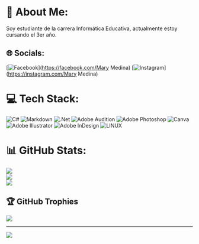# 💫 About Me:
Soy estudiante de la carrera Informática Educativa, actualmente estoy cursando el 3er año.<br>


## 🌐 Socials:
[![Facebook](https://img.shields.io/badge/Facebook-%231877F2.svg?logo=Facebook&logoColor=white)](https://facebook.com/Mary Medina) [![Instagram](https://img.shields.io/badge/Instagram-%23E4405F.svg?logo=Instagram&logoColor=white)](https://instagram.com/Mary Medina) 

# 💻 Tech Stack:
![C#](https://img.shields.io/badge/c%23-%23239120.svg?style=for-the-badge&logo=c-sharp&logoColor=white) ![Markdown](https://img.shields.io/badge/markdown-%23000000.svg?style=for-the-badge&logo=markdown&logoColor=white) ![.Net](https://img.shields.io/badge/.NET-5C2D91?style=for-the-badge&logo=.net&logoColor=white) ![Adobe Audition](https://img.shields.io/badge/Adobe%20Audition-9999FF.svg?style=for-the-badge&logo=Adobe%20Audition&logoColor=white) ![Adobe Photoshop](https://img.shields.io/badge/adobephotoshop-%2331A8FF.svg?style=for-the-badge&logo=adobephotoshop&logoColor=white) ![Canva](https://img.shields.io/badge/Canva-%2300C4CC.svg?style=for-the-badge&logo=Canva&logoColor=white) ![Adobe Illustrator](https://img.shields.io/badge/adobeillustrator-%23FF9A00.svg?style=for-the-badge&logo=adobeillustrator&logoColor=white) ![Adobe InDesign](https://img.shields.io/badge/Adobe%20InDesign-49021F?style=for-the-badge&logo=adobeindesign&logoColor=white) ![LINUX](https://img.shields.io/badge/Linux-FCC624?style=for-the-badge&logo=linux&logoColor=black)
# 📊 GitHub Stats:
![](https://github-readme-stats.vercel.app/api?username=medi-na&theme=dark&hide_border=false&include_all_commits=false&count_private=false)<br/>
![](https://github-readme-streak-stats.herokuapp.com/?user=medi-na&theme=dark&hide_border=false)<br/>
![](https://github-readme-stats.vercel.app/api/top-langs/?username=medi-na&theme=dark&hide_border=false&include_all_commits=false&count_private=false&layout=compact)

## 🏆 GitHub Trophies
![](https://github-profile-trophy.vercel.app/?username=medi-na&theme=radical&no-frame=false&no-bg=true&margin-w=4)

---
[![](https://visitcount.itsvg.in/api?id=medi-na&icon=0&color=0)](https://visitcount.itsvg.in)

<!-- Proudly created with GPRM ( https://gprm.itsvg.in ) -->

